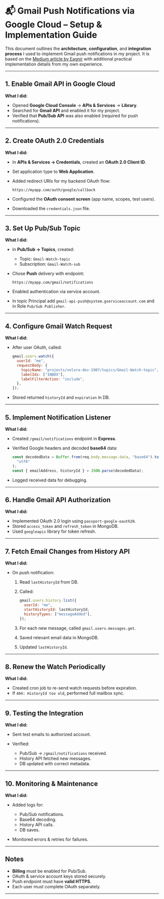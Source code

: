 # 📬 Gmail Push Notifications via Google Cloud – Setup & Implementation Guide

This document outlines the **architecture**, **configuration**, and **integration process** I used to implement Gmail push notifications in my project.
It is based on the [Medium article by Eagnir](https://medium.com/@eagnir/understanding-gmails-push-notifications-via-google-cloud-pub-sub-3a002f9350ef) with additional practical implementation details from my own experience.

---

## 1. Enable Gmail API in Google Cloud

**What I did:**

- Opened **Google Cloud Console** → **APIs & Services** → **Library**.
- Searched for **Gmail API** and enabled it for my project.
- Verified that **Pub/Sub API** was also enabled (required for push notifications).

---

## 2. Create OAuth 2.0 Credentials

**What I did:**

- In **APIs & Services → Credentials**, created an **OAuth 2.0 Client ID**.
- Set application type to **Web Application**.
- Added redirect URIs for my backend OAuth flow:

  ```
  https://myapp.com/auth/google/callback
  ```

- Configured the **OAuth consent screen** (app name, scopes, test users).
- Downloaded the `credentials.json` file.

---

## 3. Set Up Pub/Sub Topic

**What I did:**

- In **Pub/Sub → Topics**, created:

  - Topic: `Gmail-Watch-topic`
  - Subscription: `Gmail-Watch-sub`

- Chose **Push** delivery with endpoint:

  ```
  https://myapp.com/gmail/notifications
  ```

- Enabled authentication via service account.

* In topic Principal add `gmail-api-push@system.gserviceaccount.com` and in Role `Pub/Sub Publisher`.

---

## 4. Configure Gmail Watch Request

**What I did:**

- After user OAuth, called:

  ```js
  gmail.users.watch({
    userId: "me",
    requestBody: {
      topicName: "projects/velora-dev-1907/topics/Gmail-Watch-topic",
      labelIds: ["INBOX"],
      labelFilterAction: "include",
    },
  });
  ```

- Stored returned `historyId` and `expiration` in DB.

---

## 5. Implement Notification Listener

**What I did:**

- Created `/gmail/notifications` endpoint in **Express**.
- Verified Google headers and decoded **base64** data:

  ```js
  const decodedData = Buffer.from(req.body.message.data, "base64").toString(
    "utf8"
  );
  const { emailAddress, historyId } = JSON.parse(decodedData);
  ```

- Logged received data for debugging.

---

## 6. Handle Gmail API Authorization

**What I did:**

- Implemented OAuth 2.0 login using `passport-google-oauth20`.
- Stored `access_token` and `refresh_token` in MongoDB.
- Used `googleapis` library for token refresh.

---

## 7. Fetch Email Changes from History API

**What I did:**

- On push notification:

  1. Read `lastHistoryId` from DB.
  2. Called:

     ```js
     gmail.users.history.list({
       userId: "me",
       startHistoryId: lastHistoryId,
       historyTypes: ["messageAdded"],
     });
     ```

  3. For each new message, called `gmail.users.messages.get`.
  4. Saved relevant email data in MongoDB.
  5. Updated `lastHistoryId`.

---

## 8. Renew the Watch Periodically

**What I did:**

- Created cron job to re-send watch requests before expiration.
- If `404: HistoryId too old`, performed full mailbox sync.

---

## 9. Testing the Integration

**What I did:**

- Sent test emails to authorized account.
- Verified:

  - Pub/Sub → `/gmail/notifications` received.
  - History API fetched new messages.
  - DB updated with correct metadata.

---

## 10. Monitoring & Maintenance

**What I did:**

- Added logs for:

  - Pub/Sub notifications.
  - Base64 decoding.
  - History API calls.
  - DB saves.

- Monitored errors & retries for failures.

---

## Notes

- **Billing** must be enabled for Pub/Sub.
- OAuth & service account keys stored securely.
- Push endpoint must have **valid HTTPS**.
- Each user must complete OAuth separately.

---
